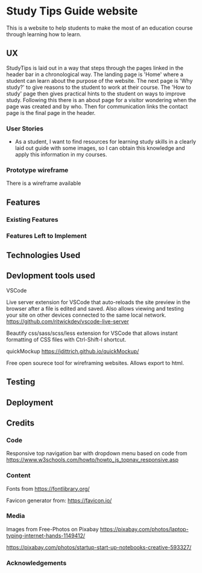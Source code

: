 # Study Tips Guide website

This is a website to help students to make the most of an education course through learning how to learn.

## UX

StudyTips is laid out in a way that steps through the pages linked in the header bar in a chronological way. The landing page is 'Home' where a student can learn about the purpose of the website. The next page is 'Why study?' to give reasons to the student to work at their course. The 'How to study' page then gives practical hints to the student on ways to improve study.
Following this there is an about page for a visitor wondering when the page was created and by who. Then for communication links the contact page is the final page in the header.

### User Stories

- As a student, I want to find resources for learning study skills in a clearly laid out guide with some images, so I can obtain this knowledge and apply this information in my courses.

### Prototype wireframe
There is a wireframe available

## Features

### Existing Features

### Features Left to Implement

## Technologies Used

## Devlopment tools used

VSCode

Live server extension for VSCode that auto-reloads the site preview in the browser after a file is edited and saved. 
Also allows viewing and testing your site on other devices connected to the same local network.
https://github.com/ritwickdey/vscode-live-server

Beautify css/sass/scss/less extension for VSCode that allows instant formatting of CSS files with Ctrl-Shift-I shortcut.


quickMockup
https://jdittrich.github.io/quickMockup/

Free open sourece tool for wireframing websites. Allows export to html.


## Testing

## Deployment

## Credits

### Code

Responsive top navigation bar with dropdown menu based on code from https://www.w3schools.com/howto/howto_js_topnav_responsive.asp

### Content

Fonts from 
https://fontlibrary.org/


Favicon generator from:
https://favicon.io/


### Media
 Images from Free-Photos on Pixabay
 https://pixabay.com/photos/laptop-typing-internet-hands-1149412/

https://pixabay.com/photos/startup-start-up-notebooks-creative-593327/

### Acknowledgements
